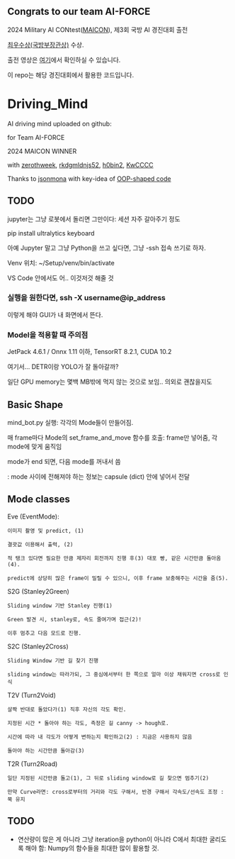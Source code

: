 ## Congrats to our team AI-FORCE

2024 Military AI CONtest([MAICON](https://maicon.kr)), 제3회 국방 AI 경진대회 출전

[최우수상(국방부장관상)](https://maicon.kr/ai-force/) 수상.

출전 영상은 [여기](https://www.youtube.com/watch?v=BKBcChfYz6s)에서 확인하실 수 있습니다.

이 repo는 해당 경진대회에서 활용한 코드입니다.

# Driving_Mind

AI driving mind uploaded on github:

for Team AI-FORCE

2024 MAICON WINNER

with [zerothweek](https://github.com/zerothweek), [rkdgmldnjs52](https://github.com/rkdgmldnjs52), [h0bin2](https://github.com/h0bin2), [KwCCCC](https://github.com/KwCCCC)

Thanks to [jsonmona](https://github.com/jsonmona) with key-idea of [OOP-shaped code](https://github.com/jsonmona/carsim)

## TODO

jupyter는 그냥 로봇에서 돌리면 그만이다: 세션 자주 갈아주기 정도

pip install ultralytics keyboard 

아예 Jupyter 말고 그냥 Python을 쓰고 싶다면, 그냥 -ssh 접속 쓰기로 하자.

Venv 위치: ~/Setup/venv/bin/activate

VS Code 안에서도 어.. 이것저것 해줄 것

### 실행을 원한다면, ssh -X username@ip_address

이렇게 해야 GUI가 내 화면에서 뜬다. 

### Model을 적용할 때 주의점

JetPack 4.6.1 / Onnx 1.11 이하, TensorRT 8.2.1, CUDA 10.2

여기서... DETR이랑 YOLO가 잘 돌아갈까? 

일단 GPU memory는 몇백 MB밖에 먹지 않는 것으로 보임.. 의외로 괜찮을지도

## Basic Shape

mind_bot.py 실행: 각각의 Mode들이 만들어짐.

매 frame마다 Mode의 set_frame_and_move 함수를 호출: frame만 넣어줌, 각 mode에 맞게 움직임

mode가 end 되면, 다음 mode를 꺼내서 씀

: mode 사이에 전해져야 하는 정보는 capsule (dict) 안에 넣어서 전달

## Mode classes

Eve (EventMode):

    이미지 촬영 및 predict, (1)
    
    결괏값 이용해서 출력, (2)
    
    적 탱크 있다면 필요한 만큼 제자리 회전까지 진행 후(3) 대포 빵, 같은 시간만큼 돌아옴(4).

    predict에 상당히 많은 frame이 밀릴 수 있으니, 이후 frame 보충해주는 시간을 줌(5). 

S2G (Stanley2Green)

    Sliding window 기반 Stanley 진행(1)

    Green 발견 시, stanley로, 속도 줄여가며 접근(2)!
    
    이후 멈추고 다음 모드로 진행.

S2C (Stanley2Cross)

    Sliding Window 기반 길 찾기 진행

    sliding window는 따라가되, 그 중심에서부터 한 쪽으로 얼마 이상 채워지면 cross로 인식

T2V (Turn2Void)

    살짝 반대로 돌았다가(1) 직후 자신의 각도 확인. 

    지정된 시간 * 돌아야 하는 각도, 측정은 길 canny -> hough로.
    
    시간에 따라 내 각도가 어떻게 변하는지 확인하고(2) : 지금은 사용하지 않음

    돌아야 하는 시간만큼 돌아감(3)

T2R (Turn2Road)

    일단 지정된 시간만큼 돌고(1), 그 뒤로 sliding window로 길 찾으면 멈추기(2)

    만약 Curve라면: cross로부터의 거리와 각도 구해서, 반경 구해서 각속도/선속도 조정 : 쭉 유지



## TODO

- 연산량이 많은 게 아니라 그냥 iteration을 python이 아니라 C에서 최대한 굴리도록 해야 함: Numpy의 함수들을 최대한 많이 활용할 것.




